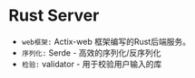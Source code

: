 # Rust Server
- `web框架:` Actix-web 框架编写的Rust后端服务。
- `序列化:` Serde - 高效的序列化/反序列化
- `检验:` validator - 用于校验用户输入的库
